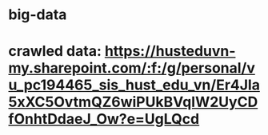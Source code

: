 # big-data
# crawled data: https://husteduvn-my.sharepoint.com/:f:/g/personal/vu_pc194465_sis_hust_edu_vn/Er4Jla5xXC5OvtmQZ6wiPUkBVqIW2UyCDfOnhtDdaeJ_Ow?e=UgLQcd
 
